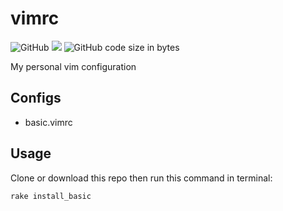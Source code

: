 # vimrc
![GitHub](https://img.shields.io/github/license/JeffTheK/vimrc)
![](https://img.shields.io/badge/ruby-3.0-green)
![GitHub code size in bytes](https://img.shields.io/github/languages/code-size/JeffTheK/vimrc)

My personal vim configuration

## Configs
- basic.vimrc

## Usage
Clone or download this repo then run this command in terminal:

    rake install_basic

